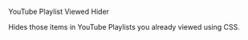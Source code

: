 YouTube Playlist Viewed Hider

Hides those items in YouTube Playlists you already viewed using CSS.

